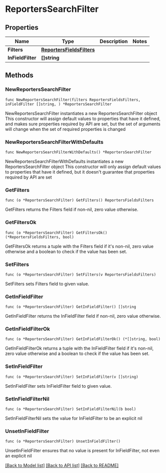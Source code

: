 # ReportersSearchFilter

## Properties

Name | Type | Description | Notes
------------ | ------------- | ------------- | -------------
**Filters** | [**ReportersFieldsFilters**](ReportersFieldsFilters.md) |  | 
**InFieldFilter** | **[]string** |  | 

## Methods

### NewReportersSearchFilter

`func NewReportersSearchFilter(filters ReportersFieldsFilters, inFieldFilter []string, ) *ReportersSearchFilter`

NewReportersSearchFilter instantiates a new ReportersSearchFilter object
This constructor will assign default values to properties that have it defined,
and makes sure properties required by API are set, but the set of arguments
will change when the set of required properties is changed

### NewReportersSearchFilterWithDefaults

`func NewReportersSearchFilterWithDefaults() *ReportersSearchFilter`

NewReportersSearchFilterWithDefaults instantiates a new ReportersSearchFilter object
This constructor will only assign default values to properties that have it defined,
but it doesn't guarantee that properties required by API are set

### GetFilters

`func (o *ReportersSearchFilter) GetFilters() ReportersFieldsFilters`

GetFilters returns the Filters field if non-nil, zero value otherwise.

### GetFiltersOk

`func (o *ReportersSearchFilter) GetFiltersOk() (*ReportersFieldsFilters, bool)`

GetFiltersOk returns a tuple with the Filters field if it's non-nil, zero value otherwise
and a boolean to check if the value has been set.

### SetFilters

`func (o *ReportersSearchFilter) SetFilters(v ReportersFieldsFilters)`

SetFilters sets Filters field to given value.


### GetInFieldFilter

`func (o *ReportersSearchFilter) GetInFieldFilter() []string`

GetInFieldFilter returns the InFieldFilter field if non-nil, zero value otherwise.

### GetInFieldFilterOk

`func (o *ReportersSearchFilter) GetInFieldFilterOk() (*[]string, bool)`

GetInFieldFilterOk returns a tuple with the InFieldFilter field if it's non-nil, zero value otherwise
and a boolean to check if the value has been set.

### SetInFieldFilter

`func (o *ReportersSearchFilter) SetInFieldFilter(v []string)`

SetInFieldFilter sets InFieldFilter field to given value.


### SetInFieldFilterNil

`func (o *ReportersSearchFilter) SetInFieldFilterNil(b bool)`

 SetInFieldFilterNil sets the value for InFieldFilter to be an explicit nil

### UnsetInFieldFilter
`func (o *ReportersSearchFilter) UnsetInFieldFilter()`

UnsetInFieldFilter ensures that no value is present for InFieldFilter, not even an explicit nil

[[Back to Model list]](../README.md#documentation-for-models) [[Back to API list]](../README.md#documentation-for-api-endpoints) [[Back to README]](../README.md)


